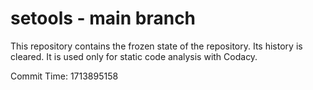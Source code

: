 # setools - main branch

This repository contains the frozen state of the repository.
Its history is cleared. It is used only for static code
analysis with Codacy.

Commit Time: 1713895158